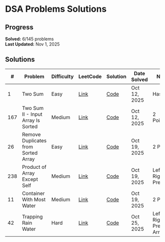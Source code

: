 # DSA Problems Solutions

## Progress
**Solved:** 6/145 problems  
**Last Updated:** Nov 1, 2025

## Solutions

| # | Problem | Difficulty | LeetCode | Solution | Date Solved | Notes |
|---|---------|-----------|----------|----------|-------------|-------|
| 1 | Two Sum | Easy | [Link](https://leetcode.com/problems/two-sum/) | [Code](https://raw.githubusercontent.com/mshirhaan/logicmojo-oct4-2025/main/solutions/Array/1-two-sum.java?raw=true) | Oct 12, 2025 | Hashmap |
| 167 | Two Sum II - Input Array Is Sorted | Medium | [Link](https://leetcode.com/problems/two-sum-ii-input-array-is-sorted/) | [Code](https://raw.githubusercontent.com/mshirhaan/logicmojo-oct4-2025/main/solutions/Array/2-two-sum-ii-input-array-is-sorted.js?raw=true) | Oct 12, 2025 | 2 Pointers |
| 26 | Remove Duplicates from Sorted Array | Easy | [Link](https://leetcode.com/problems/remove-duplicates-from-sorted-array/) | [Code](https://raw.githubusercontent.com/mshirhaan/logicmojo-oct4-2025/main/solutions/Array/3-remove-duplicates-from-sorted-array.js?raw=true) | Oct 19, 2025 | 2 Pointer |
| 238 | Product of Array Except Self | Medium | [Link](https://leetcode.com/problems/product-of-array-except-self/) | [Code](https://raw.githubusercontent.com/mshirhaan/logicmojo-oct4-2025/main/solutions/Array/4-product-of-array-except-self.java?raw=true) | Oct 19, 2025 | Left & Right Prefix |
| 11 | Container With Most Water | Medium | [Link](https://leetcode.com/problems/container-with-most-water/) | [Code](https://raw.githubusercontent.com/mshirhaan/logicmojo-oct4-2025/main/solutions/Array/5-container-with-most-water.java?raw=true) | Oct 19, 2025 | 2 Pointer |
| 42 | Trapping Rain Water | Hard | [Link](https://leetcode.com/problems/trapping-rain-water/) | [Code](https://raw.githubusercontent.com/mshirhaan/logicmojo-oct4-2025/main/solutions/Array/6-trapping-rain-water.js?raw=true) | Oct 25, 2025 | Left Right Prefix Array |
